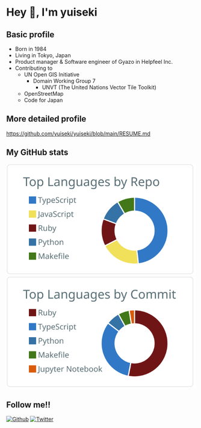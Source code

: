 # Hey 🍻, I'm yuiseki

## Basic profile

- Born in 1984
- Living in Tokyo, Japan
- Product manager & Software engineer of Gyazo in Helpfeel Inc.
- Contributing to
  - UN Open GIS Initiative
    - Domain Working Group 7
      - UNVT (The United Nations Vector Tile Toolkit)
  - OpenStreetMap
  - Code for Japan

## More detailed profile

https://github.com/yuiseki/yuiseki/blob/main/RESUME.md

## My GitHub stats

[![](https://raw.githubusercontent.com/yuiseki/yuiseki/main/profile-summary-card-output/default/1-repos-per-language.svg)](https://github.com/vn7n24fzkq/github-profile-summary-cards)
[![](https://raw.githubusercontent.com/yuiseki/yuiseki/main/profile-summary-card-output/default/2-most-commit-language.svg)](https://github.com/vn7n24fzkq/github-profile-summary-cards)

## Follow me!!

[![Github](https://img.shields.io/github/followers/yuiseki?label=Follow&style=social)](https://github.com/yuiseki)
[![Twitter](https://img.shields.io/twitter/follow/yuiseki_?style=social)](https://twitter.com/yuiseki_)
